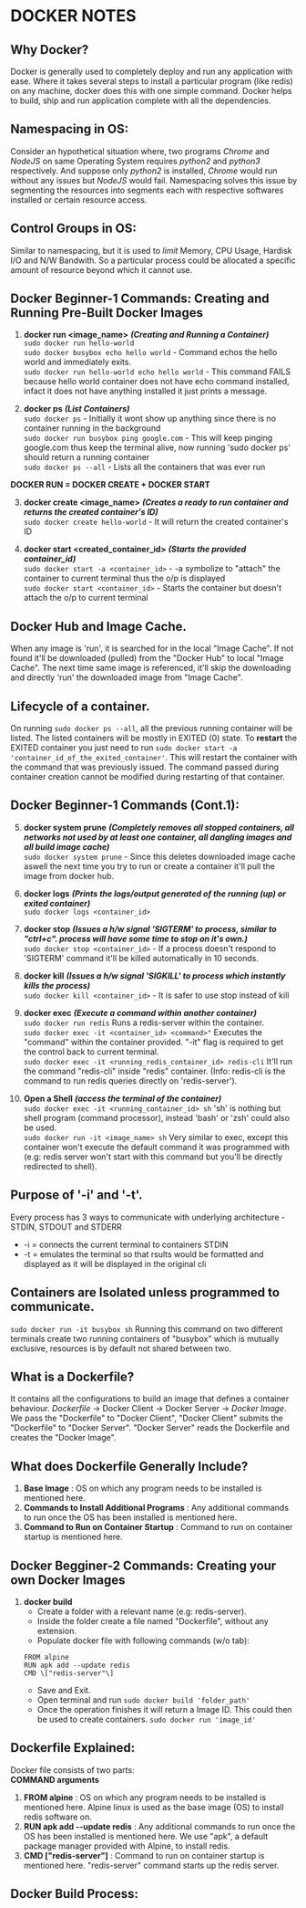 # DOCKER NOTES
## Why Docker?
Docker is generally used to completely deploy and run any application with ease. Where it takes several steps to install a particular program (like redis) on any machine, docker does this with one simple command. Docker helps to build, ship and run application complete with all the dependencies. 

## Namespacing in OS: 
Consider an hypothetical situation where, two programs *Chrome* and *NodeJS* on same Operating System requires *python2* and *python3* respectively. And suppose only *python2* is installed, *Chrome* would run without any issues but *NodeJS* would fail. Namespacing solves this issue by segmenting the resources into segments each with respective softwares installed or certain resource access.

## Control Groups in OS:
Similar to namespacing, but it is used to *limit* Memory, CPU Usage, Hardisk I/O and N/W Bandwith. So a particular process could be allocated a specific amount of resource beyond which it cannot use.  

## Docker Beginner-1 Commands: Creating and Running Pre-Built Docker Images
1. **docker run <image_name>** _**(Creating and Running a Container)**_  
`sudo docker run hello-world`  
`sudo docker busybox echo hello world` - Command echos the hello world and immediately exits.  
`sudo docker run hello-world echo hello world` - This command FAILS because hello world container does not have echo command installed, infact it does not have anything installed it just prints a message.  

2. **docker ps** _**(List Containers)**_  
`sudo docker ps` - Initially it wont show up anything since there is no container running in the background  
`sudo docker run busybox ping google.com` - This will keep pinging google.com thus keep the terminal alive, now running 'sudo docker ps' should return a running container  
`sudo docker ps --all` - Lists all the containers that was ever run  

**DOCKER RUN = DOCKER CREATE + DOCKER START**  

3. **docker create <image_name>** _**(Creates a ready to run container and returns the created container's ID)**_  
`sudo docker create hello-world` - It will return the created container's ID  

4. **docker start <created_container_id>** _**(Starts the provided container_id)**_  
`sudo docker start -a <container_id>` - \-a symbolize to "attach" the container to current terminal thus the o/p is displayed  
`sudo docker start <container_id>` - Starts the container but doesn't attach the o/p to current terminal  

## Docker Hub and Image Cache.  
When any image is 'run', it is searched for in the local "Image Cache". If not found it'll be downloaded (pulled) from the "Docker Hub" to local "Image Cache". The next time same image is referenced, it'll skip the downloading and directly 'run' the downloaded image from "Image Cache".  

## Lifecycle of a container.  
On running `sudo docker ps --all`, all the previous running container will be listed. The listed containers will be mostly in EXITED (0) state. To **restart** the EXITED container you just need to run `sudo docker start -a 'container_id_of_the_exited_container'`. This will restart the container with the command that was previously issued. The command passed during container creation cannot be modified during restarting of that container.

## Docker Beginner-1 Commands (Cont.1):  
5. **docker system prune** _**(Completely removes all stopped containers, all networks not used by at least one container, all dangling images and all build image cache)**_  
`sudo docker system prune` - Since this deletes downloaded image cache aswell the next time you try to run or create a container it'll pull the image from docker hub.  

6. **docker logs** _**(Prints the logs/output generated of the running (up) or exited container)**_  
`sudo docker logs <container_id>`  

7. **docker stop** _**(Issues a h/w signal 'SIGTERM' to process, similar to "ctrl+c". process will have some time to stop on it's own.)**_  
`sudo docker stop <container_id>` - If a process doesn't respond to 'SIGTERM' command it'll be killed automatically in 10 seconds.  

8. **docker kill** _**(Issues a h/w signal 'SIGKILL' to process which instantly kills the process)**_  
`sudo docker kill <container_id>` - It is safer to use stop instead of kill  

9. **docker exec** _**(Execute a command within another container)**_  
`sudo docker run redis` Runs a redis-server within the container.	  
`sudo docker exec -it <container_id> <command>"` Executes the "command" within the container provided. "-it" flag is required to get the control back to current terminal.  
`sudo docker exec -it <running_redis_container_id> redis-cli` It'll run the command "redis-cli" inside "redis" container. (Info: redis-cli is the command to run redis queries directly on 'redis-server').  

10. **Open a Shell** _**(access the terminal of the container)**_  
`sudo docker exec -it <running_container_id> sh` 'sh' is nothing but shell program (command processor), instead 'bash' or 'zsh' could also be used.   
`sudo docker run -it <image_name> sh` Very similar to exec, except this container won't execute the default command it was programmed with (e.g: redis server won't start with this command but you'll be directly redirected to shell).  

## Purpose of '-i' and '-t'.  
Every process has 3 ways to communicate with underlying architecture - STDIN, STDOUT and STDERR  
   * \-i = connects the current terminal to containers STDIN  
   * \-t = emulates the terminal so that rsults would be formatted and displayed as it will be displayed in the original cli  

## Containers are Isolated unless programmed to communicate.  
`sudo docker run -it busybox sh` Running this command on two different terminals create two running containers of "busybox" which is mutually exclusive, resources is by default not shared between two.  

## What is a Dockerfile?  
It contains all the configurations to build an image that defines a container behaviour. *Dockerfile* -> Docker Client -> Docker Server -> *Docker Image*. We pass the "Dockerfile" to "Docker Client", "Docker Client" submits the "Dockerfile" to "Docker Server". "Docker Server" reads the Dockerfile and creates the "Docker Image".

## What does Dockerfile Generally Include?
1. **Base Image** : OS on which any program needs to be installed is mentioned here.  
2. **Commands to Install Additional Programs** : Any additional commands to run once the OS has been installed is mentioned here.  
3. **Command to Run on Container Startup** : Command to run on container startup is mentioned here.  

## Docker Begginer-2 Commands: Creating your own Docker Images  
1. **docker build**  
   * Create a folder with a relevant name (e.g: redis-server).
   * Inside the folder create a file named "Dockerfile", without any extension.
   * Populate docker file with following commands (w/o tab):
	```
	FROM alpine
	RUN apk add --update redis
	CMD \["redis-server"\]
	```
   * Save and Exit.
   * Open terminal and run
	`sudo docker build 'folder_path'`
   * Once the operation finishes it will return a Image ID. This could then be used to create containers. 
	`sudo docker run 'image_id'`

## Dockerfile Explained:
Docker file consists of two parts:  
**COMMAND arguments**  
1. **FROM alpine** : OS on which any program needs to be installed is mentioned here. Alpine linux is used as the base image (OS) to install redis software on.
2. **RUN apk add --update redis** : Any additional commands to run once the OS has been installed is mentioned here. We use "apk", a default package manager provided with Alpine, to install redis.
3. **CMD ["redis-server"]** : Command to run on container startup is mentioned here. "redis-server" command starts up the redis server.

## Docker Build Process:
